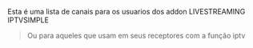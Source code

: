 Esta é uma lista de canais para os usuarios dos addon
LIVESTREAMING
IPTVSIMPLE
> Ou para aqueles que usam em seus receptores com a função iptv